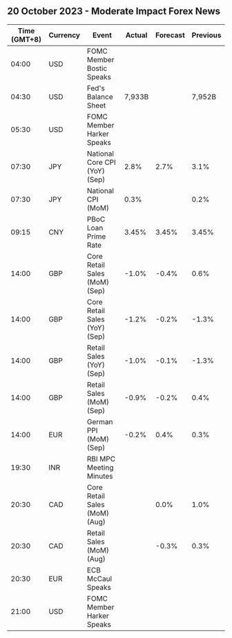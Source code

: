 ## 20 October 2023 - Moderate Impact Forex News

| Time (GMT+8) | Currency | Event | Actual | Forecast | Previous |
|------|----------|-------|--------|----------|----------|
| 04:00 | USD | FOMC Member Bostic Speaks |  |  |  |
| 04:30 | USD | Fed's Balance Sheet | 7,933B |  | 7,952B |
| 05:30 | USD | FOMC Member Harker Speaks |  |  |  |
| 07:30 | JPY | National Core CPI (YoY) (Sep) | 2.8% | 2.7% | 3.1% |
| 07:30 | JPY | National CPI (MoM) | 0.3% |  | 0.2% |
| 09:15 | CNY | PBoC Loan Prime Rate | 3.45% | 3.45% | 3.45% |
| 14:00 | GBP | Core Retail Sales (MoM) (Sep) | -1.0% | -0.4% | 0.6% |
| 14:00 | GBP | Core Retail Sales (YoY) (Sep) | -1.2% | -0.2% | -1.3% |
| 14:00 | GBP | Retail Sales (YoY) (Sep) | -1.0% | -0.1% | -1.3% |
| 14:00 | GBP | Retail Sales (MoM) (Sep) | -0.9% | -0.2% | 0.4% |
| 14:00 | EUR | German PPI (MoM) (Sep) | -0.2% | 0.4% | 0.3% |
| 19:30 | INR | RBI MPC Meeting Minutes |  |  |  |
| 20:30 | CAD | Core Retail Sales (MoM) (Aug) |  | 0.0% | 1.0% |
| 20:30 | CAD | Retail Sales (MoM) (Aug) |  | -0.3% | 0.3% |
| 20:30 | EUR | ECB McCaul Speaks |  |  |  |
| 21:00 | USD | FOMC Member Harker Speaks |  |  |  |

